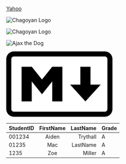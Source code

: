 <!-- links -->
[Yahoo](https://Yahoo.com "go to yahoo")

<!-- images -->
<!-- this one is made not to work on purpose -->

![Chagoyan Logo](Images/namelogo2.png "Chagoyan Logo")

<!-- these two work -->
![Chagoyan Logo](https://www.chsserver01.org/img/header.jpg "Chagoyan Logo")

![Ajax the Dog](https://www.chsserver01.org/img/littledownajax.png "Ajax")

![Markdown Logo](Images/MarkdownLogo002/markdownlogo.png)

<!-- tables -->
| StudentID | FirstName | LastName | Grade |
| :---      | :---:     | ---:     | ---   |
| 001234    | Aiden     | Trythall | A     |
| 01235     | Mac       | LastName | A     |
| 1235      | Zoe       | Miller   | A     |